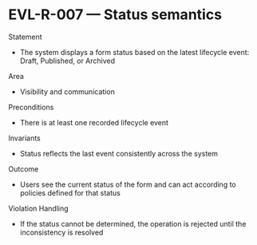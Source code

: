 # EVL-R-007 — Status semantics

Statement
- The system displays a form status based on the latest lifecycle event: Draft, Published, or Archived

Area
- Visibility and communication

Preconditions
- There is at least one recorded lifecycle event

Invariants
- Status reflects the last event consistently across the system

Outcome
- Users see the current status of the form and can act according to policies defined for that status

Violation Handling
- If the status cannot be determined, the operation is rejected until the inconsistency is resolved
